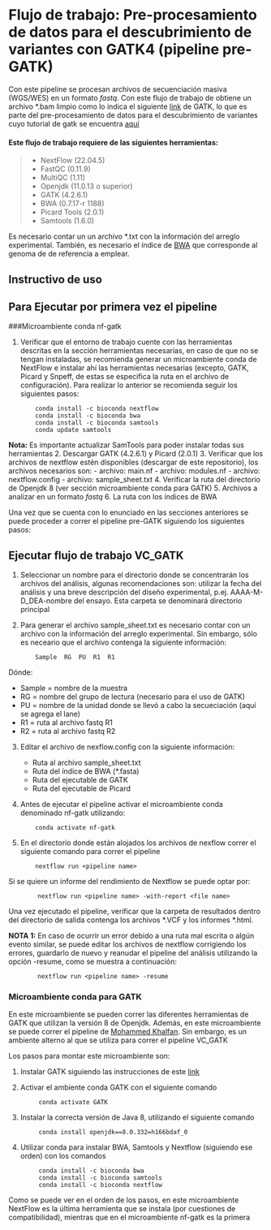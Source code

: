 # Flujo de trabajo: Pre-procesamiento de datos para el descubrimiento de variantes con GATK4 (pipeline pre-GATK)

Con este pipeline se procesan archivos de secuenciación masiva (WGS/WES) en un formato *fastq*. 
Con este flujo de trabajo de obtiene un archivo *.bam limpio como lo indica el siguiente [link](https://gatk.broadinstitute.org/hc/en-us/articles/360039568932--How-to-Map-and-clean-up-short-read-sequence-data-efficiently) de GATK, lo que es parte del pre-procesamiento de datos para el descubrimiento de variantes cuyo tutorial de gatk se encuentra [aquí](https://gatk.broadinstitute.org/hc/en-us/articles/360035535912-Data-pre-processing-for-variant-discovery)

#### Este flujo de trabajo requiere de las siguientes herramientas:
> 
> - NextFlow (22.04.5)
> - FastQC (0.11.9) 
> - MultiQC (1.11)
> - Openjdk (11.0.13 o superior)
> - GATK (4.2.6.1)
> - BWA (0.7.17-r 1188)
> - Picard Tools (2.0.1)
> - Samtools (1.6.0)
> 

Es necesario contar un un archivo *.txt con la información del arreglo experimental. También, es necesario el índice de [BWA](http://bio-bwa.sourceforge.net/) que corresponde al genoma de de referencia a emplear.  

## Instructivo de uso

## Para Ejecutar por primera vez el pipeline 
###Microambiente conda nf-gatk
 
 1. Verificar que el entorno de trabajo cuente con las herramientas descritas en la sección herramientas necesarias, en caso de que no se tengan instaladas, se recomienda generar un microambiente conda de NextFlow e instalar ahí las herramientas necesarias (excepto, GATK, Picard y Snpeff, de estas se especifica la ruta en el archivo de configuración). Para realizar lo anterior se recomienda seguir los siguientes pasos:
			
			conda install -c bioconda nextflow 
			conda install -c bioconda bwa
			conda install -c bioconda samtools
			conda update samtools 
			
 **Nota:** Es importante actualizar SamTools para poder instalar todas sus herramientas
 2. Descargar GATK (4.2.6.1) y Picard (2.0.1)
 3. Verificar que los archivos de nextflow estén disponibles (descargar de este repositorio), los archivos necesarios son:
	- archivo: main.nf
	- archivo: modules.nf
	- archivo: nextflow.config
	- archivo: sample_sheet.txt
 4. Verificar la ruta del directorio de Openjdk 8 (ver sección microambiente conda para GATK)
 5. Archivos a analizar en un formato *fastq*
 6. La ruta con los índices de BWA

Una vez que se cuenta con lo enunciado en las secciones anteriores se puede proceder a correr el pipeline pre-GATK siguiendo los siguientes pasos:

## Ejecutar flujo de trabajo VC_GATK

 1. Seleccionar un nombre para el directorio donde se concentrarán los archivos del análisis, algunas recomendaciones son: utilizar la fecha del análisis y una breve descripción del diseño experimental, p.ej. AAAA-M-D_DEA-nombre del ensayo. Esta carpeta se denominará directorio principal
 2. Para generar el archivo sample_sheet.txt es necesario contar con un archivo con la información del arreglo experimental. Sin embargo, sólo es neceario que el archivo contenga la siguiente información: 
 
			Sample	RG	PU	R1	R1
Dónde: 
 - Sample = nombre de la muestra
 - RG = nombre del grupo de lectura (necesario para el uso de GATK)
 - PU = nombre de la unidad donde se llevó a cabo la secueciación (aquí se agrega el lane)
 - R1 = ruta al archivo fastq R1
 - R2 = ruta al archivo fastq R2
			
 3. Editar el archivo de nexflow.config con la siguiente información:
	- Ruta al archivo sample_sheet.txt
	- Ruta del índice de BWA (*.fasta)
	- Ruta del ejecutable de GATK
	- Ruta del ejecutable de Picard
 4. Antes de ejecutar el pipeline activar el microambiente conda denominado nf-gatk utilizando:
 
			conda activate nf-gatk
			
 5. En el directorio donde están alojados los archivos de nexflow correr el siguiente comando para correr el pipeline
 
			nextflow run <pipeline name>
			
Si se quiere un informe del rendimiento de Nextflow se puede optar por:
 
			nextflow run <pipeline name> -with-report <file name>
			
Una vez ejecutado el pipeline, verificar que la carpeta de resultados dentro del directorio de salida contenga los archivos *.VCF y los informes *.html.
 
**NOTA 1:** En caso de ocurrir un error debido a una ruta mal escrita o algún evento similar, se puede editar los archivos de nextflow corrigiendo los errores, guardarlo de nuevo y reanudar el pipeline del análisis utilizando la opción -resume, como se muestra a continuación: 

			nextflow run <pipeline name> -resume

### Microambiente conda para GATK 

En este microambiente se pueden correr las diferentes herramientas de GATK que utilizan la versión 8 de Openjdk. Además, en este microambiente se puede correr el pipeline de [Mohammed Khalfan](https://github.com/gencorefacility/variant-calling-pipeline-gatk4). Sin embargo, es un ambiente alterno al que se utiliza para correr el pipeline VC_GATK

Los pasos para montar este microambiente son:
1. Instalar GATK siguiendo las instrucciones de este [link](https://gatk.broadinstitute.org/hc/en-us/articles/360035889851--How-to-Install-and-use-Conda-for-GATK4)
2. Activar el ambiente conda GATK con el siguiente comando

			conda activate GATK
			
3. Instalar la correcta versión de Java 8, utilizando el siguiente comando
			
			conda install openjdk==8.0.332=h166bdaf_0 
			
4. Utilizar conda para instalar BWA, Samtools y Nextflow (siguiendo ese orden) con los comandos

			conda install -c bioconda bwa
			conda install -c bioconda samtools
			conda install -c bioconda nextflow

Como se puede ver en el orden de los pasos, en este microambiente NextFlow es la última herramienta que se instala (por cuestiones de compatibilidad), mientras que en el microambiente nf-gatk es la primera 

